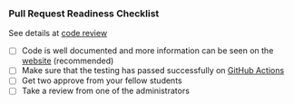### Pull Request Readiness Checklist

See details at [code review]( https://github.com/UNN-ITMM-Software/devtools-course-practice/blob/main/lab-guide/lab-1-setup.md#%D1%80%D0%B5%D1%86%D0%B5%D0%BD%D0%B7%D0%B8%D1%8F-%D0%BA%D0%BE%D0%B4%D0%B0)

- [ ] Code is well documented and more information can be seen on the [website](https://devtools-course-practice-2021.readthedocs.io/en/latest/modules.html) (recommended)
- [ ] Make sure that the testing has passed successfully on [GitHub Actions](https://github.com/UNN-ITMM-Software/devtools-course-practice/actions)
- [ ] Get two approve from your fellow students
- [ ] Take a review from one of the administrators
